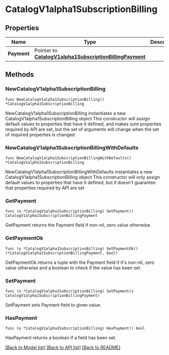 # CatalogV1alpha1SubscriptionBilling

## Properties

Name | Type | Description | Notes
------------ | ------------- | ------------- | -------------
**Payment** | Pointer to [**CatalogV1alpha1SubscriptionBillingPayment**](CatalogV1alpha1SubscriptionBillingPayment.md) |  | [optional] 

## Methods

### NewCatalogV1alpha1SubscriptionBilling

`func NewCatalogV1alpha1SubscriptionBilling() *CatalogV1alpha1SubscriptionBilling`

NewCatalogV1alpha1SubscriptionBilling instantiates a new CatalogV1alpha1SubscriptionBilling object
This constructor will assign default values to properties that have it defined,
and makes sure properties required by API are set, but the set of arguments
will change when the set of required properties is changed

### NewCatalogV1alpha1SubscriptionBillingWithDefaults

`func NewCatalogV1alpha1SubscriptionBillingWithDefaults() *CatalogV1alpha1SubscriptionBilling`

NewCatalogV1alpha1SubscriptionBillingWithDefaults instantiates a new CatalogV1alpha1SubscriptionBilling object
This constructor will only assign default values to properties that have it defined,
but it doesn't guarantee that properties required by API are set

### GetPayment

`func (o *CatalogV1alpha1SubscriptionBilling) GetPayment() CatalogV1alpha1SubscriptionBillingPayment`

GetPayment returns the Payment field if non-nil, zero value otherwise.

### GetPaymentOk

`func (o *CatalogV1alpha1SubscriptionBilling) GetPaymentOk() (*CatalogV1alpha1SubscriptionBillingPayment, bool)`

GetPaymentOk returns a tuple with the Payment field if it's non-nil, zero value otherwise
and a boolean to check if the value has been set.

### SetPayment

`func (o *CatalogV1alpha1SubscriptionBilling) SetPayment(v CatalogV1alpha1SubscriptionBillingPayment)`

SetPayment sets Payment field to given value.

### HasPayment

`func (o *CatalogV1alpha1SubscriptionBilling) HasPayment() bool`

HasPayment returns a boolean if a field has been set.


[[Back to Model list]](../README.md#documentation-for-models) [[Back to API list]](../README.md#documentation-for-api-endpoints) [[Back to README]](../README.md)


